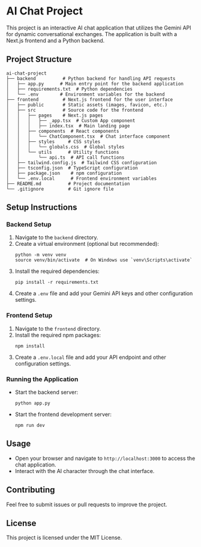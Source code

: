 # AI Chat Project

This project is an interactive AI chat application that utilizes the Gemini API for dynamic conversational exchanges. The application is built with a Next.js frontend and a Python backend.

## Project Structure

```
ai-chat-project
├── backend          # Python backend for handling API requests
│   ├── app.py      # Main entry point for the backend application
│   ├── requirements.txt  # Python dependencies
│   └── .env        # Environment variables for the backend
├── frontend         # Next.js frontend for the user interface
│   ├── public       # Static assets (images, favicon, etc.)
│   ├── src          # Source code for the frontend
│   │   ├── pages    # Next.js pages
│   │   │   ├── _app.tsx  # Custom App component
│   │   │   ├── index.tsx  # Main landing page
│   │   ├── components  # React components
│   │   │   └── ChatComponent.tsx  # Chat interface component
│   │   ├── styles     # CSS styles
│   │   │   └── globals.css  # Global styles
│   │   └── utils      # Utility functions
│   │       └── api.ts  # API call functions
│   ├── tailwind.config.js  # Tailwind CSS configuration
│   ├── tsconfig.json  # TypeScript configuration
│   ├── package.json    # npm configuration
│   └── .env.local      # Frontend environment variables
├── README.md          # Project documentation
└── .gitignore         # Git ignore file
```

## Setup Instructions

### Backend Setup

1. Navigate to the `backend` directory.
2. Create a virtual environment (optional but recommended):
   ```
   python -m venv venv
   source venv/bin/activate  # On Windows use `venv\Scripts\activate`
   ```
3. Install the required dependencies:
   ```
   pip install -r requirements.txt
   ```
4. Create a `.env` file and add your Gemini API keys and other configuration settings.

### Frontend Setup

1. Navigate to the `frontend` directory.
2. Install the required npm packages:
   ```
   npm install
   ```
3. Create a `.env.local` file and add your API endpoint and other configuration settings.

### Running the Application

- Start the backend server:
  ```
  python app.py
  ```
- Start the frontend development server:
  ```
  npm run dev
  ```

## Usage

- Open your browser and navigate to `http://localhost:3000` to access the chat application.
- Interact with the AI character through the chat interface.

## Contributing

Feel free to submit issues or pull requests to improve the project. 

## License

This project is licensed under the MIT License.